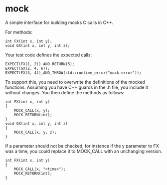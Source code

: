 # mock
A simple interface for building mocks C calls in C++.

For methods:
```
int FX(int x, int y);
void GX(int x, int y, int z);
```
Your test code defines the expected calls:
```
EXPECT(FX(1, 2))_AND_RETURN(5);
EXPECT(GX(2, 4, 6));
EXPECT(FX(3, 4))_AND_THROW(std::runtime_error("mock error"));
```
To support this, you need to overwrite the definitions of the mocked functions.  Assuming you have C++ guards in the .h file, you include it without changes.  You then define the methods as follows:
```
int FX(int x, int y)
{
    MOCK_CALL(x, y);
    MOCK_RETURN(int);
}
void GX(int x, int y, int z)
{
    MOCK_CALL(x, y, z);
}
```
If a parameter should not be checked, for instance if the y parameter to FX was a time, you could replace it to MOCK_CALL with an unchanging version.
```
int FX(int x, int y)
{
    MOCK_CALL(x, "<time>");
    MOCK_RETURN(int);
}
```


